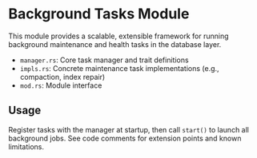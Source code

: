 # Background Tasks Module

This module provides a scalable, extensible framework for running background maintenance and health tasks in the database layer.

- `manager.rs`: Core task manager and trait definitions
- `impls.rs`: Concrete maintenance task implementations (e.g., compaction, index repair)
- `mod.rs`: Module interface

## Usage

Register tasks with the manager at startup, then call `start()` to launch all background jobs. See code comments for extension points and known limitations.
